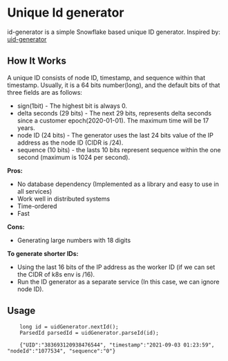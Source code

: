 # Unique Id generator

id-generator is a simple Snowflake based unique ID generator. 
Inspired by: [uid-generator](https://github.com/baidu/uid-generator)

## How It Works

A unique ID consists of node ID, timestamp, and sequence within that timestamp. Usually, it is a 64 bits number(long), and the default bits of that three fields are as follows:

- sign(1bit) - The highest bit is always 0.
- delta seconds (29 bits) - The next 29 bits, represents delta seconds since a customer epoch(2020-01-01). The maximum time will be 17 years.
- node ID (24 bits) - The generator uses the last 24 bits value of the IP address as the node ID (CIDR is /24).
- sequence (10 bits) - the lasts 10 bits represent sequence within the one second (maximum is 1024 per second).

**Pros:**

- No database dependency (Implemented as a library and easy to use in all services)
- Work well in distributed systems
- Time-ordered
- Fast

**Cons:**

- Generating large numbers with 18 digits

**To generate shorter IDs:**

- Using the last 16 bits of the IP address as the worker ID (if we can set the CIDR of k8s env is /16). 
- Run the ID generator as a separate service (In this case, we can ignore node ID).


## Usage

        long id = uidGenerator.nextId();
        ParsedId parsedId = uidGenerator.parseId(id);
        
        {"UID":"383693120938476544", "timestamp":"2021-09-03 01:23:59", "nodeId":"1077534", "sequence":"0"}
